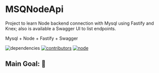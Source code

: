 # MSQNodeApi

Project to learn Node backend connection with Mysql using Fastify and Knex; also is available a Swagger UI to list endpoints.

Mysql + Node + Fastify + Swagger

![dependencies][dependencies-up-to-date]
[![contributors][contributors]][contributors-url]
[![node][node-img]][node-url]

[dependencies-up-to-date]: https://img.shields.io/badge/dependencies-up%20to%20date-brightgreen
[contributors]: https://img.shields.io/github/contributors/begandroide/MSQNodeApi?color=%23GGG&logoColor=%23FFFF
[contributors-url]: https://github.com/begandroide/MSQNodeApi/graphs/contributors
[node-img]: https://img.shields.io/node/v/vite.svg
[node-url]: https://nodejs.org/en/about/releases/

## Main Goal: :checkered_flag:

